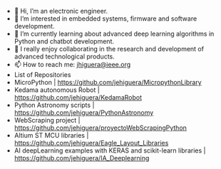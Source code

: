 - 👋 Hi, I’m an electronic engineer. 
- 👀 I’m interested in embedded systems, firmware and software development.
- 🌱 I’m currently learning about advanced deep learning algorithms in Python and chatbot development.
- 💞️ I really enjoy collaborating in the research and development of advanced technological products.  
- 📫 How to reach me: jhiguera@ieee.org
- List of Repositories	    
- MicroPython |  https://github.com/jehiguera/MicropythonLibrary
- Kedama autonomous Robot | https://github.com/jehiguera/KedamaRobot
- Python Astronomy scripts | https://github.com/jehiguera/PythonAstronomy
- WebScraping project | https://github.com/jehiguera/proyectoWebScrapingPython
- Altium ST MCU libraries | https://github.com/jehiguera/Eagle_Layout_Libraries
- AI deepLearning examples with KERAS and scikit-learn libraries | https://github.com/jehiguera/IA_Deeplearning
<!---
jehiguera/jehiguera is a ✨ special ✨ repository because its `README.md` (this file) appears on your GitHub profile.
You can click the Preview link to take a look at your changes.
--->
